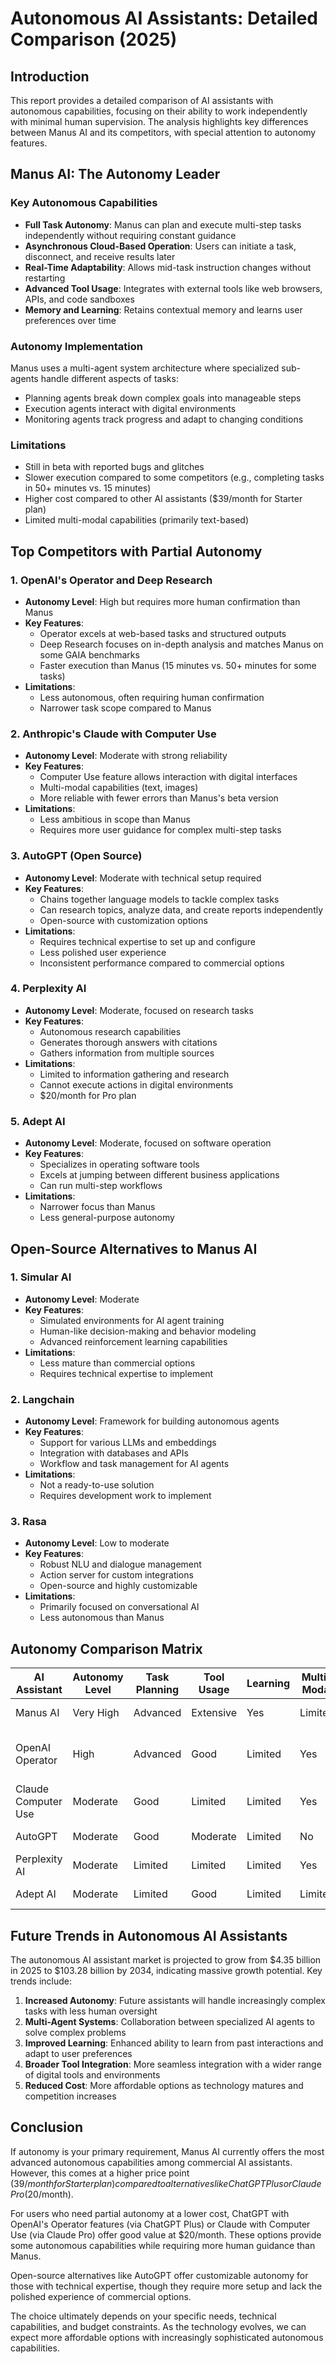 # Autonomous AI Assistants: Detailed Comparison (2025)

## Introduction
This report provides a detailed comparison of AI assistants with autonomous capabilities, focusing on their ability to work independently with minimal human supervision. The analysis highlights key differences between Manus AI and its competitors, with special attention to autonomy features.

## Manus AI: The Autonomy Leader

### Key Autonomous Capabilities
- **Full Task Autonomy**: Manus can plan and execute multi-step tasks independently without requiring constant guidance
- **Asynchronous Cloud-Based Operation**: Users can initiate a task, disconnect, and receive results later
- **Real-Time Adaptability**: Allows mid-task instruction changes without restarting
- **Advanced Tool Usage**: Integrates with external tools like web browsers, APIs, and code sandboxes
- **Memory and Learning**: Retains contextual memory and learns user preferences over time

### Autonomy Implementation
Manus uses a multi-agent system architecture where specialized sub-agents handle different aspects of tasks:
- Planning agents break down complex goals into manageable steps
- Execution agents interact with digital environments
- Monitoring agents track progress and adapt to changing conditions

### Limitations
- Still in beta with reported bugs and glitches
- Slower execution compared to some competitors (e.g., completing tasks in 50+ minutes vs. 15 minutes)
- Higher cost compared to other AI assistants ($39/month for Starter plan)
- Limited multi-modal capabilities (primarily text-based)

## Top Competitors with Partial Autonomy

### 1. OpenAI's Operator and Deep Research
- **Autonomy Level**: High but requires more human confirmation than Manus
- **Key Features**:
  - Operator excels at web-based tasks and structured outputs
  - Deep Research focuses on in-depth analysis and matches Manus on some GAIA benchmarks
  - Faster execution than Manus (15 minutes vs. 50+ minutes for some tasks)
- **Limitations**:
  - Less autonomous, often requiring human confirmation
  - Narrower task scope compared to Manus

### 2. Anthropic's Claude with Computer Use
- **Autonomy Level**: Moderate with strong reliability
- **Key Features**:
  - Computer Use feature allows interaction with digital interfaces
  - Multi-modal capabilities (text, images)
  - More reliable with fewer errors than Manus's beta version
- **Limitations**:
  - Less ambitious in scope than Manus
  - Requires more user guidance for complex multi-step tasks

### 3. AutoGPT (Open Source)
- **Autonomy Level**: Moderate with technical setup required
- **Key Features**:
  - Chains together language models to tackle complex tasks
  - Can research topics, analyze data, and create reports independently
  - Open-source with customization options
- **Limitations**:
  - Requires technical expertise to set up and configure
  - Less polished user experience
  - Inconsistent performance compared to commercial options

### 4. Perplexity AI
- **Autonomy Level**: Moderate, focused on research tasks
- **Key Features**:
  - Autonomous research capabilities
  - Generates thorough answers with citations
  - Gathers information from multiple sources
- **Limitations**:
  - Limited to information gathering and research
  - Cannot execute actions in digital environments
  - $20/month for Pro plan

### 5. Adept AI
- **Autonomy Level**: Moderate, focused on software operation
- **Key Features**:
  - Specializes in operating software tools
  - Excels at jumping between different business applications
  - Can run multi-step workflows
- **Limitations**:
  - Narrower focus than Manus
  - Less general-purpose autonomy

## Open-Source Alternatives to Manus AI

### 1. Simular AI
- **Autonomy Level**: Moderate
- **Key Features**:
  - Simulated environments for AI agent training
  - Human-like decision-making and behavior modeling
  - Advanced reinforcement learning capabilities
- **Limitations**:
  - Less mature than commercial options
  - Requires technical expertise to implement

### 2. Langchain
- **Autonomy Level**: Framework for building autonomous agents
- **Key Features**:
  - Support for various LLMs and embeddings
  - Integration with databases and APIs
  - Workflow and task management for AI agents
- **Limitations**:
  - Not a ready-to-use solution
  - Requires development work to implement

### 3. Rasa
- **Autonomy Level**: Low to moderate
- **Key Features**:
  - Robust NLU and dialogue management
  - Action server for custom integrations
  - Open-source and highly customizable
- **Limitations**:
  - Primarily focused on conversational AI
  - Less autonomous than Manus

## Autonomy Comparison Matrix

| AI Assistant | Autonomy Level | Task Planning | Tool Usage | Learning | Multi-Modal | Cost |
|--------------|----------------|--------------|------------|----------|-------------|------|
| Manus AI | Very High | Advanced | Extensive | Yes | Limited | $39-199/month |
| OpenAI Operator | High | Advanced | Good | Limited | Yes | Part of ChatGPT Plus ($20/month) |
| Claude Computer Use | Moderate | Good | Limited | Limited | Yes | Part of Claude Pro ($20/month) |
| AutoGPT | Moderate | Good | Moderate | Limited | No | Free (open-source) |
| Perplexity AI | Moderate | Limited | Limited | Limited | Yes | $20/month |
| Adept AI | Moderate | Limited | Good | Limited | Limited | Enterprise pricing |

## Future Trends in Autonomous AI Assistants

The autonomous AI assistant market is projected to grow from $4.35 billion in 2025 to $103.28 billion by 2034, indicating massive growth potential. Key trends include:

1. **Increased Autonomy**: Future assistants will handle increasingly complex tasks with less human oversight
2. **Multi-Agent Systems**: Collaboration between specialized AI agents to solve complex problems
3. **Improved Learning**: Enhanced ability to learn from past interactions and adapt to user preferences
4. **Broader Tool Integration**: More seamless integration with a wider range of digital tools and environments
5. **Reduced Cost**: More affordable options as technology matures and competition increases

## Conclusion

If autonomy is your primary requirement, Manus AI currently offers the most advanced autonomous capabilities among commercial AI assistants. However, this comes at a higher price point ($39/month for Starter plan) compared to alternatives like ChatGPT Plus or Claude Pro ($20/month).

For users who need partial autonomy at a lower cost, ChatGPT with OpenAI's Operator features (via ChatGPT Plus) or Claude with Computer Use (via Claude Pro) offer good value at $20/month. These options provide some autonomous capabilities while requiring more human guidance than Manus.

Open-source alternatives like AutoGPT offer customizable autonomy for those with technical expertise, though they require more setup and lack the polished experience of commercial options.

The choice ultimately depends on your specific needs, technical capabilities, and budget constraints. As the technology evolves, we can expect more affordable options with increasingly sophisticated autonomous capabilities.

